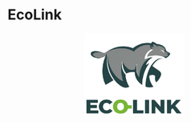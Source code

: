 # EcoLink

<p align = "center">
    <img src= "HostApp/assets/logotipo.png" alt = "logotipo" width = "200">
</p>
